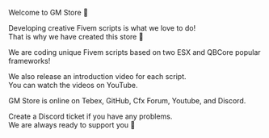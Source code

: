 Welcome to GM Store 🌱

Developing creative Fivem scripts is what we love to do!  
That is why we have created this store 🍃
  
We are coding unique Fivem scripts based on two ESX and QBCore popular frameworks!

We also release an introduction video for each script.  
You can watch the videos on YouTube.

GM Store is online on Tebex, GitHub, Cfx Forum, Youtube, and Discord.

Create a Discord ticket if you have any problems.  
We are always ready to support you 🌊
